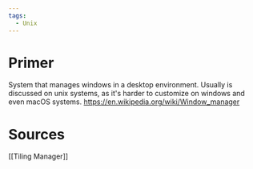 ```yaml
---
tags:
  - Unix
---
```

# Primer
System that manages windows in a desktop environment. Usually is discussed on unix systems, as it's harder to customize on windows and even macOS systems.
https://en.wikipedia.org/wiki/Window_manager

# Sources
[[Tiling Manager]]